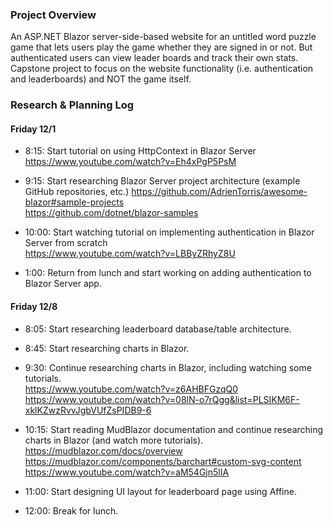 ### Project Overview  
An ASP.NET Blazor server-side-based website for an untitled word puzzle game that lets users play the game whether they are signed in or not. But authenticated users can view leader boards and track their own stats. Capstone project to focus on the website functionality (i.e. authentication and leaderboards) and NOT the game itself.


### Research & Planning Log

#### Friday 12/1
* 8:15: Start tutorial on using HttpContext in Blazor Server  
https://www.youtube.com/watch?v=Eh4xPgP5PsM  

* 9:15: Start researching Blazor Server project architecture (example GitHub repositories, etc.) 
https://github.com/AdrienTorris/awesome-blazor#sample-projects  
https://github.com/dotnet/blazor-samples

* 10:00: Start watching tutorial on implementing authentication in Blazor Server from scratch  
https://www.youtube.com/watch?v=LBByZRhyZ8U  

* 1:00: Return from lunch and start working on adding authentication to Blazor Server app.


#### Friday 12/8  
* 8:05: Start researching leaderboard database/table architecture.  

* 8:45: Start researching charts in Blazor.  

* 9:30: Continue researching charts in Blazor, including watching some tutorials.  
https://www.youtube.com/watch?v=z6AHBFGzqQ0  
https://www.youtube.com/watch?v=08lN-o7rQgg&list=PLSIKM6F-xklKZwzRvvJgbVUfZsPIDB9-6  

* 10:15: Start reading MudBlazor documentation and continue researching charts in Blazor (and watch more tutorials).  
https://mudblazor.com/docs/overview  
https://mudblazor.com/components/barchart#custom-svg-content  
https://www.youtube.com/watch?v=aM54Gjn5lIA  

* 11:00: Start designing UI layout for leaderboard page using Affine.  

* 12:00: Break for lunch.